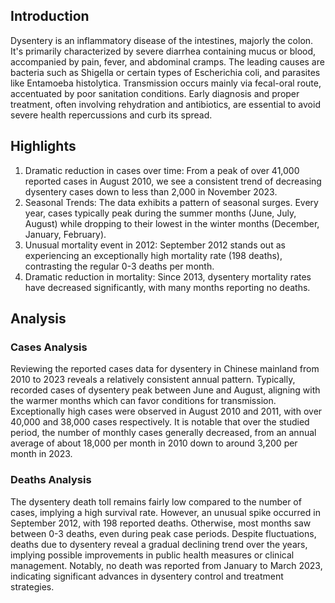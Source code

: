 ## Introduction

Dysentery is an inflammatory disease of the intestines, majorly the colon. It's primarily characterized by severe diarrhea containing mucus or blood, accompanied by pain, fever, and abdominal cramps. The leading causes are bacteria such as Shigella or certain types of Escherichia coli, and parasites like Entamoeba histolytica. Transmission occurs mainly via fecal-oral route, accentuated by poor sanitation conditions. Early diagnosis and proper treatment, often involving rehydration and antibiotics, are essential to avoid severe health repercussions and curb its spread.

## Highlights

1. Dramatic reduction in cases over time: From a peak of over 41,000 reported cases in August 2010, we see a consistent trend of decreasing dysentery cases down to less than 2,000 in November 2023.<br/>
2. Seasonal Trends: The data exhibits a pattern of seasonal surges. Every year, cases typically peak during the summer months (June, July, August) while dropping to their lowest in the winter months (December, January, February).<br/>
3. Unusual mortality event in 2012: September 2012 stands out as experiencing an exceptionally high mortality rate (198 deaths), contrasting the regular 0-3 deaths per month.<br/>
4. Dramatic reduction in mortality: Since 2013, dysentery mortality rates have decreased significantly, with many months reporting no deaths.

## Analysis

### Cases Analysis

Reviewing the reported cases data for dysentery in Chinese mainland from 2010 to 2023 reveals a relatively consistent annual pattern. Typically, recorded cases of dysentery peak between June and August, aligning with the warmer months which can favor conditions for transmission. Exceptionally high cases were observed in August 2010 and 2011, with over 40,000 and 38,000 cases respectively. It is notable that over the studied period, the number of monthly cases generally decreased, from an annual average of about 18,000 per month in 2010 down to around 3,200 per month in 2023.

### Deaths Analysis

The dysentery death toll remains fairly low compared to the number of cases, implying a high survival rate. However, an unusual spike occurred in September 2012, with 198 reported deaths. Otherwise, most months saw between 0-3 deaths, even during peak case periods. Despite fluctuations, deaths due to dysentery reveal a gradual declining trend over the years, implying possible improvements in public health measures or clinical management. Notably, no death was reported from January to March 2023, indicating significant advances in dysentery control and treatment strategies.
